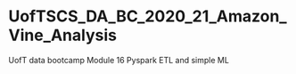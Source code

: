 # UofTSCS_DA_BC_2020_21_Amazon_Vine_Analysis
UofT data bootcamp Module 16 Pyspark ETL and simple ML 
